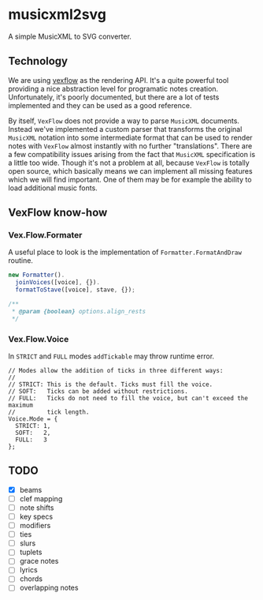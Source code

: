 # musicxml2svg

A simple MusicXML to SVG converter.

## Technology

We are using [vexflow](https://github.com/0xfe/vextab) as the rendering API. It's a quite powerful
tool providing a nice abstraction level for programatic notes creation. Unfortunately, it's poorly
documented, but there are a lot of tests implemented and they can be used as a good reference.

By itself, `VexFlow` does not provide a way to parse `MusicXML` documents. Instead we've implemented
a custom parser that transforms the original `MusicXML` notation into some intermediate format that
can be used to render notes with `VexFlow` almost instantly with no further "translations".
There are a few compatibility issues arising from the fact that `MusicXML` specification
is a little too wide. Though it's not a problem at all, because `VexFlow` is totally open source,
which basically means we can implement all missing features which we will find important.
One of them may be for example the ability to load additional music fonts.

## VexFlow know-how

### Vex.Flow.Formater

A useful place to look is the implementation of `Formatter.FormatAndDraw` routine.

```javascript
new Formatter().
  joinVoices([voice], {}).
  formatToStave([voice], stave, {});

/**
 * @param {boolean} options.align_rests
 */

```

### Vex.Flow.Voice

In `STRICT` and `FULL` modes `addTickable` may throw runtime error.

```
// Modes allow the addition of ticks in three different ways:
//
// STRICT: This is the default. Ticks must fill the voice.
// SOFT:   Ticks can be added without restrictions.
// FULL:   Ticks do not need to fill the voice, but can't exceed the maximum
//         tick length.
Voice.Mode = {
  STRICT: 1,
  SOFT:   2,
  FULL:   3
};
```

## TODO

- [x] beams
- [ ] clef mapping
- [ ] note shifts
- [ ] key specs
- [ ] modifiers
- [ ] ties
- [ ] slurs
- [ ] tuplets
- [ ] grace notes
- [ ] lyrics
- [ ] chords
- [ ] overlapping notes
